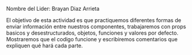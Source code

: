 Nombre del Lider: Brayan Diaz Arrieta

El objetivo de esta actividad es que practiquemos diferentes formas de enviar información entre nuestros componentes, trabajaremos con props basicos y desestructurados, objetos, funciones y valores por defecto. Mostraremos que el codigo funcione y escribiremos comentarios que expliquen qué hará cada parte. 